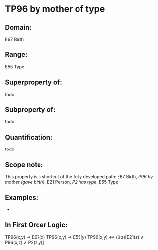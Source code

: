 # TP96 by mother of type

## Domain: 

E67 Birth

## Range: 

E55 Type

## Superproperty of: 

todo

## Subproperty of: 

todo

## Quantification: 

todo

## Scope note: 

This property is a shortcut of the fully developed path: E67 Birth, _P96 by mother (gave birth)_, E21 Person, _P2 has type_, E55 Type

## Examples: 

* 

## In First Order Logic: 

TP96(x,y) ⇒ E67(x)
TP96(x,y) ⇒ E55(y)
TP96(x,y) ⇔ (∃ z)[E21(z) ∧ P96(x,z) ∧ P2(z,y)]

